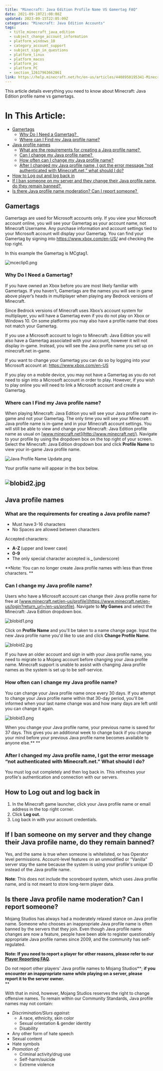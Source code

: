 ```yaml
---
title: "Minecraft: Java Edition Profile Name VS Gamertag FAQ"
date: 2021-09-10T21:08:08Z
updated: 2023-09-15T22:05:09Z
categories: "Minecraft: Java Edition Accounts"
tags:
  - title_minecraft_java_edition
  - subject_change_account_information
  - platform_windows_10
  - category_account_support
  - subject_sign_in_questions
  - platform_linux
  - platform_macos
  - platform_pc
  - platform_PC
  - section_12617963662861
link: https://help.minecraft.net/hc/en-us/articles/4408950195341-Minecraft-Java-Edition-Profile-Name-VS-Gamertag-FAQ
---
```


This article details everything you need to know about Minecraft: Java Edition profile name vs gamertags.

# In This Article:

- [Gamertags](#gamertags)
  - [Why Do I Need a Gamertag?  ](#why-do-i-need-a-gamertag)
  - [Where can I Find my Java profile name?](#where-can-i-find-my-java-profile-name)
- [Java profile names](#java-profile-names)
  - [What are the requirements for creating a Java profile name? ](#what-are-the-requirements-for-creating-a-java-profile-name)
  - [Can I change my Java profile name? ](#can-i-change-my-java-profile-name)
  - [How often can I change my Java profile name?](#how-often-can-i-change-my-java-profile-name)
  - [After I changed my Java profile name, I got the error message “not authenticated with Minecraft.net,” what should I do?](#after-i-changed-my-java-profile-name-i-got-the-error-message-not-authenticated-with-minecraftnet-what-should-i-do)
- [How to Log out and log back in](#how-to-log-out-and-log-back-in)
- [If I ban someone on my server and they change their Java profile name, do they remain banned? ](#if-i-ban-someone-on-my-server-and-they-change-their-java-profile-name-do-they-remain-banned)
- [Is there Java profile name moderation? Can I report someone? ](#is-there-java-profile-name-moderation-can-i-report-someone)

## Gamertags

Gamertags are used for Microsoft accounts only. If you view your Microsoft account online, you will see your Gamertag as your account name, not Minecraft Username. Any purchase information and account settings tied to your Microsoft account will display your Gamertag. You can find your Gamertag by signing into <https://www.xbox.com/en-US/> and checking the top right.   

In this example the Gamertag is MCgtag1.  

![mceclip0.png](https://minecrafthelp.zendesk.com/hc/article_attachments/4408949981325)

### Why Do I Need a Gamertag?  

If you have owned an Xbox before you are most likely familiar with Gamertags. If you haven’t, Gamertags are the names you will see in game above player’s heads in multiplayer when playing any Bedrock versions of Minecraft.  

Since Bedrock versions of Minecraft uses Xbox’s account system for multiplayer, you will have a Gamertag even if you do not play on Xbox or Windows 10. On some platforms you may also have a profile name that does not match your Gamertag. 

If you use a Microsoft account to login to Minecraft: Java Edition you will also have a Gamertag associated with your account, however it will not display in-game. Instead, you will see the Java profile name you set up on minecraft.net in-game.  

If you want to change your Gamertag you can do so by logging into your Microsoft account at: <https://www.xbox.com/en-US>  

If you play on a mobile device, you may not have a Gamertag as you do not need to sign into a Microsoft account in order to play. However, if you wish to play online you will need to link a Microsoft account and create a Gamertag. 

### Where can I Find my Java profile name?

When playing Minecraft: Java Edition you will see your Java profile name in-game and not your Gamertag. The only time you will see your Minecraft Java profile name is in-game and in your Minecraft account settings. You will still be able to view and change your Minecraft: Java Edition profile name as usual on [www.minecraft.net](http://www.minecraft.net/). Navigate to your profile by using the dropdown box on the top right of your screen. Select the Minecraft: Java Edition dropdown box and click **Profile Name** to view your in-game Java profile name.

![Java Profile Name Update.png](https://minecrafthelp.zendesk.com/hc/article_attachments/19543249788429)

Your profile name will appear in the box below.

## ![blobid2.jpg](https://minecrafthelp.zendesk.com/hc/article_attachments/6023923635085)

## Java profile names

### What are the requirements for creating a Java profile name? 

- Must have 3-16 characters
- No Spaces are allowed between characters

Accepted characters: 

- **A-Z** (upper and lower case)
- **0-9**
- The only special character accepted is **\_** (underscore)

**Note: You can no longer create Java profile names with less than three characters. **

### Can I change my Java profile name? 

Users who have a Microsoft account can change their Java profile name for free at [www.minecraft.net/en-us/profile](https://www.minecraft.net/en-us/login?return_url=/en-us/profile). Navigate to **My Games** and select the Minecraft: Java Edition dropdown box. 

![blobid1.png](https://minecrafthelp.zendesk.com/hc/article_attachments/6023801543949)

Click on **Profile Name** and you'll be taken to a name change page. Input the new Java profile name you'd like to use and click **Change Profile Name**.

![blobid2.jpg](https://minecrafthelp.zendesk.com/hc/article_attachments/6023923635085)

If you have an older account and sign in with your Java profile name, you need to migrate to a Mojang account before changing your Java profile name. Minecraft support is unable to assist with changing Java profile names as the system is set up to be self-service.

### How often can I change my Java profile name? 

You can change your Java profile name once every 30 days. If you attempt to change your Java profile name within that 30-day period, you'll be informed when your last name change was and how many days are left until you can change it again.  

![blobid3.png](https://minecrafthelp.zendesk.com/hc/article_attachments/6023941382925)

When you change your Java profile name, your previous name is saved for 37 days. This gives you an additional week to change back if you change your mind before your previous Java profile name becomes available to anyone else.** **

### After I changed my Java profile name, I got the error message “not authenticated with Minecraft.net.” What should I do? 

You must log out completely and then log back in. This refreshes your profile's authentication and connection with our servers. 

## How to Log out and log back in 

1.  In the Minecraft game launcher, click your Java profile name or email address in the top right corner.
2.  Click **Log out.**
3.  Log back in with your account credentials.

## If I ban someone on my server and they change their Java profile name, do they remain banned? 

Yes, and the same is true when someone is whitelisted, or has Operator level permissions. Account-level features on an unmodified or “Vanilla” server stay the same because the system is using your profile's unique ID instead of the Java profile name.  

**Note**: This does not include the scoreboard system, which uses Java profile name, and is not meant to store long-term player data. 

## Is there Java profile name moderation? Can I report someone? 

Mojang Studios has always had a moderately relaxed stance on Java profile name. Someone who chooses an inappropriate Java profile name is often banned by the servers that they join. Even though Java profile name changes are now a feature, people have been able to register questionably appropriate Java profile names since 2009, and the community has self-regulated.  

**Note: If you need to report a player for other reasons, please refer to our [Player Reporting FAQ](https://help.minecraft.net/hc/en-us/articles/7317376541197-Minecraft-Java-Edition-Player-Reporting-FAQ).**

Do not report other players' Java profile names to Mojang Studios**; **if you encounter an inappropriate name while playing on a server, please report it to the server owner.**   
**

With that in mind, however, Mojang Studios reserves the right to change offensive names. To remain within our Community Standards, Java profile names may not contain:

- *Discrimination/Slurs against:*
  - A race, ethnicity, skin color
  - Sexual orientation & gender identity
  - Disability
- Any other form of hate speech
- Sexual content
- Hate symbols
- *Promotion of:*
  - Criminal activity/drug use
  - Self-harm/suicide
  - Extreme violence
